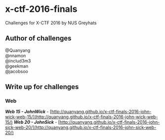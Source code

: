 # x-ctf-2016-finals
Challenges for X-CTF 2016 by NUS Greyhats

## Author of challenges
@Quanyang  
@nnamon  
@includ3m3  
@geekman  
@jacobsoo  

## Write up for challenges
### Web
***Web 15 - JohnWick*** - [http://quanyang.github.io/x-ctf-finals-2016-john-wick-web-15/](http://quanyang.github.io/x-ctf-finals-2016-john-wick-web-15/)
***Web 20 - JohnSick*** - [http://quanyang.github.io/x-ctf-finals-2016-john-sick-web-20/](http://quanyang.github.io/x-ctf-finals-2016-john-sick-web-20/)
